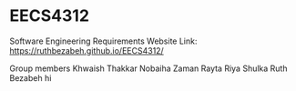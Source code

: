 # EECS4312
Software Engineering Requirements
Website Link: https://ruthbezabeh.github.io/EECS4312/

Group members
Khwaish Thakkar
Nobaiha Zaman Rayta
Riya Shulka
Ruth Bezabeh
hi
